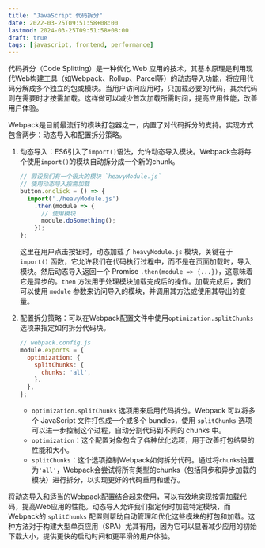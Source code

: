 ```yaml
---
title: "JavaScript 代码拆分"
date: 2022-03-25T09:51:58+08:00
lastmod: 2024-03-25T09:51:58+08:00
draft: true
tags: [javascript, frontend, performance]
---
```


代码拆分（Code Splitting）是一种优化 Web 应用的技术，其基本原理是利用现代Web构建工具（如Webpack、Rollup、Parcel等）的动态导入功能，将应用代码分解成多个独立的包或模块。当用户访问应用时，只加载必要的代码，其余代码则在需要时才按需加载。这样做可以减少首次加载所需时间，提高应用性能，改善用户体验。

Webpack是目前最流行的模块打包器之一，内置了对代码拆分的支持。实现方式包含两步：动态导入和配置拆分策略。

1. 动态导入：ES6引入了`import()`语法，允许动态导入模块。Webpack会将每个使用`import()`的模块自动拆分成一个新的chunk。

   ```js
   // 假设我们有一个很大的模块 `heavyModule.js`
   // 使用动态导入按需加载
   button.onclick = () => {
     import('./heavyModule.js')
       .then(module => {
         // 使用模块
         module.doSomething();
       });
   };
   ```

   这里在用户点击按钮时，动态加载了 `heavyModule.js` 模块，关键在于 `import()` 函数，它允许我们在代码执行过程中，而不是在页面加载时，导入模块。然后动态导入返回一个 Promise `.then(module => {...})`，这意味着它是异步的。`then` 方法用于处理模块加载完成后的操作。加载完成后，我们可以使用 `module` 参数来访问导入的模块，并调用其方法或使用其导出的变量。

2. 配置拆分策略：可以在Webpack配置文件中使用`optimization.splitChunks`选项来指定如何拆分代码块。

   ```js
   // webpack.config.js
   module.exports = {
     optimization: {
       splitChunks: {
         chunks: 'all',
       },
     },
   };
   ```

   - `optimization.splitChunks` 选项用来启用代码拆分。Webpack 可以将多个 JavaScript 文件打包成一个或多个 bundles，使用 `splitChunks` 选项可以进一步控制这个过程，自动分割代码到不同的 chunks 中。
   - `optimization`：这个配置对象包含了各种优化选项，用于改善打包结果的性能和大小。
   - `splitChunks`：这个选项控制Webpack如何拆分代码。通过将`chunks`设置为`'all'`，Webpack会尝试将所有类型的chunks（包括同步和异步加载的模块）进行拆分，以实现更好的代码重用和缓存。

将动态导入和适当的Webpack配置结合起来使用，可以有效地实现按需加载代码，提高Web应用的性能。动态导入允许我们指定何时加载特定模块，而Webpack的 `splitChunks` 配置则帮助自动管理和优化这些模块的打包和加载。这种方法对于构建大型单页应用（SPA）尤其有用，因为它可以显著减少应用的初始下载大小，提供更快的启动时间和更平滑的用户体验。
